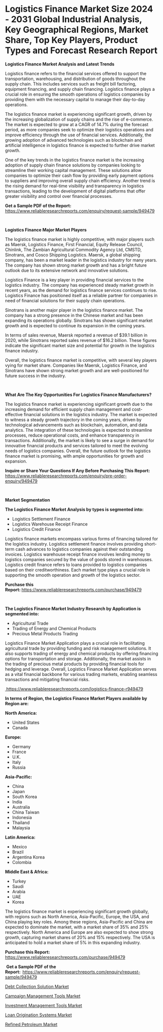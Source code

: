 <p><h1>Logistics Finance Market Size 2024 - 2031 Global Industrial Analysis, Key Geographical Regions, Market Share, Top Key Players, Product Types and Forecast Research Report</h1></p><p><strong>Logistics Finance Market Analysis and Latest Trends</strong></p>
<p><p>Logistics finance refers to the financial services offered to support the transportation, warehousing, and distribution of goods throughout the supply chain. This includes services such as freight bill factoring, equipment financing, and supply chain financing. Logistics finance plays a crucial role in ensuring the smooth operations of logistics companies by providing them with the necessary capital to manage their day-to-day operations.</p><p>The logistics finance market is experiencing significant growth, driven by the increasing globalization of supply chains and the rise of e-commerce. The market is expected to grow at a CAGR of 14.7% during the forecast period, as more companies seek to optimize their logistics operations and improve efficiency through the use of financial services. Additionally, the growing adoption of advanced technologies such as blockchain and artificial intelligence in logistics finance is expected to further drive market growth.</p><p>One of the key trends in the logistics finance market is the increasing adoption of supply chain finance solutions by companies looking to streamline their working capital management. These solutions allow companies to optimize their cash flow by providing early payment options to suppliers and improving overall supply chain efficiency. Another trend is the rising demand for real-time visibility and transparency in logistics transactions, leading to the development of digital platforms that offer greater visibility and control over financial processes.</p></p>
<p><strong>Get a Sample PDF of the Report:&nbsp;</strong> <a href="https://www.reliableresearchreports.com/enquiry/request-sample/949479">https://www.reliableresearchreports.com/enquiry/request-sample/949479</a></p>
<p>&nbsp;</p>
<p><strong>Logistics Finance Major Market Players</strong></p>
<p><p>The logistics finance market is highly competitive, with major players such as Maersk, Logistics Finance, First Financial, Equity Release Council, Chinlink, The Zambian Agricultural Commodity Agency Ltd, CMSTD, Sinotrans, and Cosco Shipping Logistics. Maersk, a global shipping company, has been a market leader in the logistics industry for many years. The company has shown strong market growth and has a bright future outlook due to its extensive network and innovative solutions.</p><p>Logistics Finance is a key player in providing financial services to the logistics industry. The company has experienced steady market growth in recent years, as the demand for logistics finance services continues to rise. Logistics Finance has positioned itself as a reliable partner for companies in need of financial solutions for their supply chain operations.</p><p>Sinotrans is another major player in the logistics finance market. The company has a strong presence in the Chinese market and has been expanding its operations globally. Sinotrans has shown significant market growth and is expected to continue its expansion in the coming years.</p><p>In terms of sales revenue, Maersk reported a revenue of $39.1 billion in 2020, while Sinotrans reported sales revenue of $16.2 billion. These figures indicate the significant market size and potential for growth in the logistics finance industry.</p><p>Overall, the logistics finance market is competitive, with several key players vying for market share. Companies like Maersk, Logistics Finance, and Sinotrans have shown strong market growth and are well-positioned for future success in the industry.</p></p>
<p>&nbsp;</p>
<p><strong>What Are The Key Opportunities For Logistics Finance Manufacturers?</strong></p>
<p><p>The logistics finance market is experiencing significant growth due to the increasing demand for efficient supply chain management and cost-effective financial solutions in the logistics industry. The market is expected to witness a steady growth trajectory in the coming years, driven by technological advancements such as blockchain, automation, and data analytics. The integration of these technologies is expected to streamline processes, reduce operational costs, and enhance transparency in transactions. Additionally, the market is likely to see a surge in demand for innovative financial products and services tailored to meet the evolving needs of logistics companies. Overall, the future outlook for the logistics finance market is promising, with ample opportunities for growth and expansion.</p></p>
<p><strong>Inquire or Share Your Questions If Any Before Purchasing This Report:</strong> <a href="https://www.reliableresearchreports.com/enquiry/pre-order-enquiry/949479">https://www.reliableresearchreports.com/enquiry/pre-order-enquiry/949479</a></p>
<p>&nbsp;</p>
<p><strong>Market Segmentation</strong></p>
<p><strong>The Logistics Finance Market Analysis by types is segmented into:</strong></p>
<p><ul><li>Logistics Settlement Finance</li><li>Logistics Warehouse Receipt Finance</li><li>Logistics Credit Finance</li></ul></p>
<p><p>Logistics finance markets encompass various forms of financing tailored for the logistics industry. Logistics settlement finance involves providing short-term cash advances to logistics companies against their outstanding invoices. Logistics warehouse receipt finance involves lending money to logistics companies secured by the value of goods stored in warehouses. Logistics credit finance refers to loans provided to logistics companies based on their creditworthiness. Each market type plays a crucial role in supporting the smooth operation and growth of the logistics sector.</p></p>
<p><strong>Purchase this Report:&nbsp;</strong><a href="https://www.reliableresearchreports.com/purchase/949479">https://www.reliableresearchreports.com/purchase/949479</a></p>
<p>&nbsp;</p>
<p><strong>The Logistics Finance Market Industry Research by Application is segmented into:</strong></p>
<p><ul><li>Agricultural Trade</li><li>Trading of Energy and Chemical Products</li><li>Precious Metal Products Trading</li></ul></p>
<p><p>Logistics Finance Market Application plays a crucial role in facilitating agricultural trade by providing funding and risk management solutions. It also supports trading of energy and chemical products by offering financing options for transportation and storage. Additionally, the market assists in the trading of precious metal products by providing financial tools for hedging and leverage. Overall, Logistics Finance Market Application serves as a vital financial backbone for various trading markets, enabling seamless transactions and mitigating financial risks.</p></p>
<p><a href="https://www.reliableresearchreports.com/logistics-finance-r949479">&nbsp;https://www.reliableresearchreports.com/logistics-finance-r949479</a></p>
<p><strong>In terms of Region, the Logistics Finance Market Players available by Region are:</strong></p>
<p>
    <p> <strong> North America: </strong>
        <ul>
            <li>United States</li>
            <li>Canada</li>
        </ul>
        </p> 
    <p> <strong> Europe: </strong>
        <ul>
            <li>Germany</li>
            <li>France</li>
            <li>U.K.</li>
            <li>Italy</li>
            <li>Russia</li>
        </ul>
        </p> 
    <p> <strong> Asia-Pacific: </strong>
        <ul>
            <li>China</li>
            <li>Japan</li>
            <li>South Korea</li>
            <li>India</li>
            <li>Australia</li>
            <li>China Taiwan</li>
            <li>Indonesia</li>
            <li>Thailand</li>
            <li>Malaysia</li>
        </ul>
        </p> 
    <p> <strong> Latin America: </strong>
        <ul>
            <li>Mexico</li>
            <li>Brazil</li>
            <li>Argentina Korea</li>
            <li>Colombia</li>
        </ul>
        </p> 
    <p> <strong> Middle East & Africa: </strong>
        <ul>
            <li>Turkey</li>
            <li>Saudi</li>
            <li>Arabia</li>
            <li>UAE</li>
            <li>Korea</li>
        </ul>
    </p>
    </p>
<p><p>The logistics finance market is experiencing significant growth globally, with regions such as North America, Asia-Pacific, Europe, the USA, and China playing key roles. Among these regions, Asia-Pacific and China are expected to dominate the market, with a market share of 35% and 25% respectively. North America and Europe are also expected to show strong growth, capturing market shares of 20% and 15% respectively. The USA is anticipated to hold a market share of 5% in this expanding industry.</p></p>
<p><strong>Purchase this Report: </strong><a href="https://www.reliableresearchreports.com/purchase/949479">https://www.reliableresearchreports.com/purchase/949479</a></p>
<p>&nbsp;<strong>Get a Sample PDF of the Report:&nbsp;&nbsp;</strong><a href="https://www.reliableresearchreports.com/enquiry/request-sample/949479">https://www.reliableresearchreports.com/enquiry/request-sample/949479</a></p>
<p><strong></strong></p>
<p><p><a href="https://github.com/lbird53714/Market-Research-Report-List-5/blob/main/debt-collection-solution-market.md">Debt Collection Solution Market</a></p><p><a href="https://github.com/ohumlzho95/Market-Research-Report-List-1/blob/main/campaign-management-tools-market.md">Campaign Management Tools Market</a></p><p><a href="https://github.com/alexcrou8/Market-Research-Report-List-1/blob/main/investment-management-tools-market.md">Investment Management Tools Market</a></p><p><a href="https://github.com/Krdamani25/Market-Research-Report-List-1/blob/main/loan-origination-systems-market.md">Loan Origination Systems Market</a></p><p><a href="https://github.com/lizaRempel/Market-Research-Report-List-1/blob/main/refined-petroleum-market.md">Refined Petroleum Market</a></p></p>